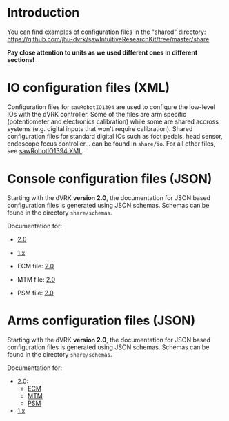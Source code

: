 # Introduction

You can find examples of configuration files in the "shared" directory:
https://github.com/jhu-dvrk/sawIntuitiveResearchKit/tree/master/share

**Pay close attention to units as we used different ones in different sections!**

# IO configuration files (XML)

Configuration files for `sawRobotIO1394` are used to configure the low-level IOs with the dVRK controller.  Some of the files are arm specific (potentiometer and electronics calibration) while some are shared accross systems (e.g. digital inputs that won't require calibration).  Shared configuration files for standard digital IOs such as foot pedals, head sensor, endoscope focus controller... can be found in `share/io`.  For all other files, see [sawRobotIO1394 XML](/jhu-dvrk/sawIntuitiveResearchKit/wiki/robotio-xml.md).

# Console configuration files (JSON)

Starting with the dVRK **version 2.0**, the documentation for JSON based configuration files is generated using JSON schemas.  Schemas can be found in the directory `share/schemas`.

Documentation for:
* [2.0](https://dvrk.lcsr.jhu.edu/documentation/schemas/v2.0/dvrk-console.html)
* [1.x](/jhu-dvrk/sawIntuitiveResearchKit/wiki/console-json-1.x.md)

* ECM file: [2.0](https://dvrk.lcsr.jhu.edu/documentation/schemas/v2.0/dvrk-ecm.html)
* MTM file: [2.0](https://dvrk.lcsr.jhu.edu/documentation/schemas/v2.0/dvrk-mtm.html)
* PSM file: [2.0](https://dvrk.lcsr.jhu.edu/documentation/schemas/v2.0/dvrk-psm.html)

# Arms configuration files (JSON)

Starting with the dVRK **version 2.0**, the documentation for JSON based configuration files is generated using JSON schemas.  Schemas can be found in the directory `share/schemas`.

Documentation for:
* 2.0:
  * [ECM](https://dvrk.lcsr.jhu.edu/documentation/schemas/v2.0/dvrk-ecm.html)
  * [MTM](https://dvrk.lcsr.jhu.edu/documentation/schemas/v2.0/dvrk-mtm.html)
  * [PSM](https://dvrk.lcsr.jhu.edu/documentation/schemas/v2.0/dvrk-psm.html)
* [1.x](/jhu-dvrk/sawIntuitiveResearchKit/wiki/kinematic-json-1.x.md)

